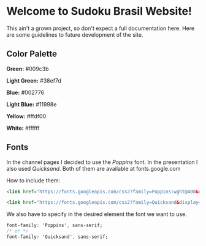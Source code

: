 # Welcome to Sudoku Brasil Website!

This ain't a grown project, so don't expect a full documentation here.
Here are some guidelines to future development of the site.

## Color Palette

**Green:** #009c3b

**Light Green:** #38ef7d

**Blue:** #002776

**Light Blue:** #11998e

**Yellow:** #ffdf00

**White:** #ffffff


## Fonts

In the channel pages I decided to use the *Poppins* font. In the presentation I also used *Quicksand*. Both of them are available at fonts.google.com

How to include them:

```html
<link href="https://fonts.googleapis.com/css2?family=Poppins:wght@400&display=swap" rel="stylesheet">
```
```html
<link href="https://fonts.googleapis.com/css2?family=Quicksand&display=swap" rel="stylesheet">
```

We also have to specify in the desired element the font we want to use.

```css
font-family: 'Poppins', sans-serif;
/* or */
font-family: 'Quicksand', sans-serif;
```